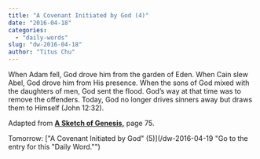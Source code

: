 ```yaml
---
title: "A Covenant Initiated by God (4)"
date: "2016-04-18"
categories: 
  - "daily-words"
slug: "dw-2016-04-18"
author: "Titus Chu"
---
```


When Adam fell, God drove him from the garden of Eden. When Cain slew Abel, God drove him from His presence. When the sons of God mixed with the daughters of men, God sent the flood. God’s way at that time was to remove the offenders. Today, God no longer drives sinners away but draws them to Himself (John 12:32).

Adapted from __[A Sketch of Genesis,](/book-gen-sketch/ "Go to the listing for this book.")__ page 75.

Tomorrow: ["A Covenant Initiated by God" (5)](/dw-2016-04-19 "Go to the entry for this "Daily Word."")
